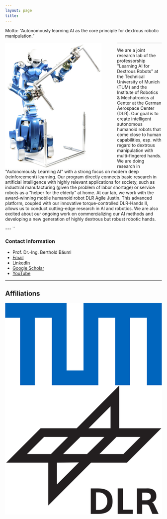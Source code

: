 ```yaml
---
layout: page
title: 
---
```


Motto: “Autonomously learning AI as the core principle for dextrous robotic manipulation.”

<img align="left" src="../assets/imgs/agile-justin.jpg" style="width: 310px; margin-right: 50px">





--- 
We are a joint research lab of the professorship "Learning AI for Dextrous Robots" at the Technical University of Munich (TUM) and the Institute of Robotics & Mechatronics at Center at the German Aerospace Center (DLR). 
Our goal is to create intelligent autonomous humanoid robots that come close to human capabilities, esp. with regard to dextrous manipulation with multi-fingered hands. We are doing research in "Autonomously Learning AI" with a strong focus on modern deep (reinforcement) learning. Our program directly connects basic research in artificial intelligence with highly relevant applications for society, such as industrial manufacturing (given the problem of labor shortage) or service robots as a "helper for the elderly" at home.
At our lab, we work with the award-winning mobile humanoid robot DLR Agile Justin. This advanced platform, coupled with our innovative torque-controlled DLR-Hands II, allows us to conduct cutting-edge research in AI and robotics. We are also excited about our ongoing work on commercializing our AI methods and developing a new generation of highly dextrous but robust robotic hands.

--- ``
### Contact Information
* Prof. Dr.-Ing. Berthold Bäuml
* [Email](mailto:berthold.baeuml@tum.de)
* [LinkedIn](https://www.linkedin.com/in/berthold-bäuml-648b05288/)
* [Google Scholar](https://scholar.google.com/citations?user=fjvpDsEAAAAJ&hl=en&oi=ao)
* [YouTube](https://youtube.com/@aidx-lab)


---

## Affiliations
<img align="left" src="../assets/imgs/affiliations/TUM.png" class="affiliation"> 

<img align="right" src="../assets/imgs/affiliations/DLR.png" class="affiliation">
